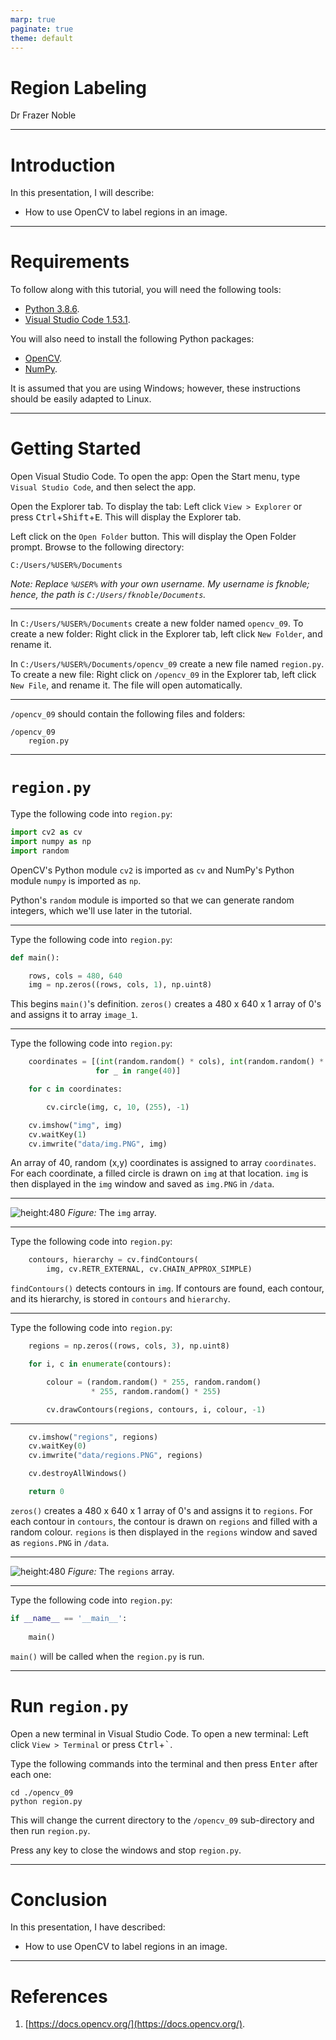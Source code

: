 ```yaml
---
marp: true
paginate: true
theme: default
---
```


# **Region Labeling**

Dr Frazer Noble

---

# **Introduction**

In this presentation, I will describe:
- How to use OpenCV to label regions in an image.

---

# **Requirements**

To follow along with this tutorial, you will need the following tools:
- [Python 3.8.6](https://www.python.org/).
- [Visual Studio Code 1.53.1](https://code.visualstudio.com/).

You will also need to install the following Python packages:
- [OpenCV](https://pypi.org/project/opencv-python/).
- [NumPy](https://pypi.org/project/numpy/).

It is assumed that you are using Windows; however, these instructions should be easily adapted to Linux.

---

# **Getting Started**

Open Visual Studio Code. To open the app: Open the Start menu, type `Visual Studio Code`, and then select the app.

Open the Explorer tab. To display the tab: Left click `View > Explorer` or press <kbd>Ctrl</kbd>+<kbd>Shift</kbd>+<kbd>E</kbd>. This will display the Explorer tab.

Left click on the `Open Folder` button. This will display the Open Folder prompt. Browse to the following directory:

```
C:/Users/%USER%/Documents
```

*Note: Replace `%USER%` with your own username. My username is fknoble; hence, the path is `C:/Users/fknoble/Documents`.*

---

In `C:/Users/%USER%/Documents` create a new folder named `opencv_09`. To create a new folder: Right click in the Explorer tab, left click `New Folder`, and rename it.

In `C:/Users/%USER%/Documents/opencv_09` create a new file named `region.py`. To create a new file: Right click on `/opencv_09` in the Explorer tab, left click `New File`, and rename it. The file will open automatically.

---

`/opencv_09` should contain the following files and folders:

```
/opencv_09
    region.py
```

---

# **`region.py`**

Type the following code into `region.py`:

```python
import cv2 as cv
import numpy as np
import random
```

OpenCV's Python module `cv2` is imported as `cv` and NumPy's Python module `numpy` is imported as `np`.

Python's `random` module is imported so that we can generate random integers, which we'll use later in the tutorial.

---

Type the following code into `region.py`:

```python
def main():

    rows, cols = 480, 640
    img = np.zeros((rows, cols, 1), np.uint8)
```

This begins `main()`'s definition. `zeros()` creates a 480 x 640 x 1 array of 0's and assigns it to array `image_1`.

---

Type the following code into `region.py`:

```python
    coordinates = [(int(random.random() * cols), int(random.random() * rows))
                   for _ in range(40)]

    for c in coordinates:

        cv.circle(img, c, 10, (255), -1)

    cv.imshow("img", img)
    cv.waitKey(1)
    cv.imwrite("data/img.PNG", img)
```

An array of 40, random (x,y) coordinates is assigned to array `coordinates`. For each coordinate, a filled circle is drawn on `img` at that location. `img` is then displayed in the `img` window and saved as `img.PNG` in `/data`.

---

![height:480](images/01/01.PNG)
*Figure:* The `img` array.

---

Type the following code into `region.py`:

```python
    contours, hierarchy = cv.findContours(
        img, cv.RETR_EXTERNAL, cv.CHAIN_APPROX_SIMPLE)
```

`findContours()` detects contours in `img`. If contours are found, each contour, and its hierarchy, is stored in `contours` and `hierarchy`.

---

Type the following code into `region.py`:

```python
    regions = np.zeros((rows, cols, 3), np.uint8)

    for i, c in enumerate(contours):

        colour = (random.random() * 255, random.random()
                  * 255, random.random() * 255)

        cv.drawContours(regions, contours, i, colour, -1)
```
---
```python
    cv.imshow("regions", regions)
    cv.waitKey(0)
    cv.imwrite("data/regions.PNG", regions)

    cv.destroyAllWindows()

    return 0
```

`zeros()` creates a 480 x 640 x 1 array of 0's and assigns it to `regions`. For each contour in `contours`, the contour is drawn on `regions` and filled with a random colour. `regions` is then displayed in the `regions` window and saved as `regions.PNG` in `/data`. 

---

![height:480](images/01/02.PNG)
*Figure:* The `regions` array.

---

Type the following code into `region.py`:

```python
if __name__ == '__main__':
    
    main()
```

`main()` will be called when the `region.py` is run.

---

# **Run `region.py`**

Open a new terminal in Visual Studio Code. To open a new terminal: Left click `View > Terminal` or press <kbd>Ctrl</kbd>+<kbd>`</kbd>.

Type the following commands into the terminal and then press <kbd>Enter</kbd> after each one:

```
cd ./opencv_09
python region.py
```

This will change the current directory to the `/opencv_09` sub-directory and then run `region.py`.

Press any key to close the windows and stop `region.py`.

---

# **Conclusion**

In this presentation, I have described:
- How to use OpenCV to label regions in an image.

---

# **References**

1. [https://docs.opencv.org/](https://docs.opencv.org/).
